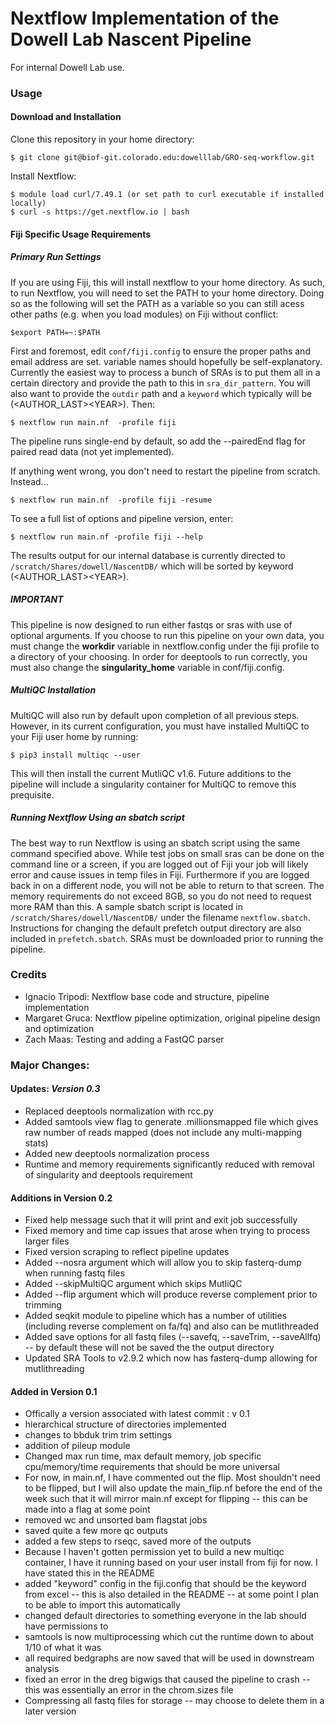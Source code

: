 # Nextflow Implementation of the Dowell Lab Nascent Pipeline

For internal Dowell Lab use.

### Usage

#### Download and Installation

Clone this repository in your home directory:

    $ git clone git@biof-git.colorado.edu:dowelllab/GRO-seq-workflow.git

Install Nextflow:

    $ module load curl/7.49.1 (or set path to curl executable if installed locally)
    $ curl -s https://get.nextflow.io | bash
    
#### Fiji Specific Usage Requirements
##### Primary Run Settings

If you are using Fiji, this will install nextflow to your home directory. As such, to run Nextflow, you will need to set the PATH to your home directory. Doing so as the following will set the PATH as a variable so you can still acess other paths (e.g. when you load modules) on Fiji without conflict:

    $export PATH=~:$PATH

First and foremost, edit `conf/fiji.config` to ensure the proper paths and email address are set. variable names should hopefully be self-explanatory. Currently the easiest way to process a bunch of SRAs is to put them all in a certain directory and provide the path to this in `sra_dir_pattern`. You will also want to provide the `outdir` path and a `keyword` which typically will be (\<AUTHOR_LAST>\<YEAR>). Then:

    $ nextflow run main.nf  -profile fiji
    
The pipeline runs single-end by default, so add the --pairedEnd flag for paired read data (not yet implemented).

If anything went wrong, you don't need to restart the pipeline from scratch. Instead...

    $ nextflow run main.nf  -profile fiji -resume
    
To see a full list of options and pipeline version, enter:
    
    $ nextflow run main.nf -profile fiji --help

The results output for our internal database is currently directed to `/scratch/Shares/dowell/NascentDB/` which will be sorted by keyword (\<AUTHOR_LAST>\<YEAR>).

##### IMPORTANT

This pipeline is now designed to run either fastqs or sras with use of optional arguments. If you choose to run this pipeline on your own data, you must change the **workdir** variable in nextflow.config under the fiji profile to a directory of your choosing. In order for deeptools to run correctly, you must also change the **singularity_home** variable in conf/fiji.config.

##### MultiQC Installation

MultiQC will also run by default upon completion of all previous steps. However, in its current configuration, you must have installed MultiQC to your Fiji user home by running:

    $ pip3 install multiqc --user
    
This will then install the current MutliQC v1.6. Future additions to the pipeline will include a singularity container for MultiQC to remove this prequisite.

##### Running Nextflow Using an sbatch script

The best way to run Nextflow is using an sbatch script using the same command specified above. While test jobs on small sras can be done on the command line or a screen, if you are logged out of Fiji your job will likely error and cause issues in temp files in Fiji. Furthermore if you are logged back in on a different node, you will not be able to return to that screen. The memory requirements do not exceed 8GB, so you do not need to request more RAM than this. A sample sbatch script is located in `/scratch/Shares/dowell/NascentDB/` under the filename `nextflow.sbatch`. Instructions for changing the default prefetch output directory are also included in `prefetch.sbatch`. SRAs must be downloaded prior to running the pipeline.

### Credits

* Ignacio Tripodi: Nextflow base code and structure, pipeline implementation
* Margaret Gruca: Nextflow pipeline optimization, original pipeline design and optimization
* Zach Maas: Testing and adding a FastQC parser

### Major Changes:

#### Updates: *Version 0.3*
* Replaced deeptools normalization with rcc.py
* Added samtools view flag to generate .millionsmapped file which gives raw number of reads mapped (does not include any multi-mapping stats)
* Added new deeptools normalization process
* Runtime and memory requirements significantly reduced with removal of singularity and deeptools requirement

#### Additions in Version 0.2
* Fixed help message such that it will print and exit job successfully
* Fixed memory and time cap issues that arose when trying to process larger files
* Fixed version scraping to reflect pipeline updates
* Added --nosra argument which will allow you to skip fasterq-dump when running fastq files
* Added --skipMultiQC argument which skips MutliQC
* Added --flip argument which will produce reverse complement prior to trimming
* Added seqkit module to pipeline which has a number of utilities (including reverse complement on fa/fq) and also can be mutlithreaded
* Added save options for all fastq files (--savefq, --saveTrim, --saveAllfq) -- by default these will not be saved the the output directory
* Updated SRA Tools to v2.9.2 which now has fasterq-dump allowing for mutlithreading

#### Added in Version 0.1
* Offically a version associated with latest commit : v 0.1
* hierarchical structure of directories implemented
* changes to bbduk trim trim settings
* addition of pileup module
* Changed max run time, max default memory, job specific cpu/memory/time requirements that should be more universal
* For now, in main.nf, I have commented out the flip. Most shouldn't need to be flipped, but I will also update the main_flip.nf before the end of the week such that it will mirror main.nf except for flipping -- this can be made into a flag at some point
* removed wc and unsorted bam flagstat jobs
* saved quite a few more qc outputs
* added a few steps to rseqc, saved more of the outputs
* Because I haven't gotten permission yet to build a new multiqc container, I have it running based on your user install from fiji for now. I have stated this in the README
* added "keyword" config in the fiji.config that should be the keyword from excel -- this is also detailed in the README -- at some point I plan to be able to import this automatically
* changed default directories to something everyone in the lab should have permissions to
* samtools is now multiprocessing which cut the runtime down to about 1/10 of what it was
* all required bedgraphs are now saved that will be used in downstream analysis
* fixed an error in the dreg bigwigs that caused the pipeline to crash -- this was essentially an error in the chrom.sizes file
* Compressing all fastq files for storage -- may choose to delete them in a later version
